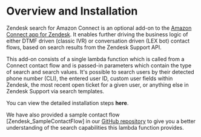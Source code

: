 # Overview and Installation
Zendesk search for Amazon Connect is an optional add-on to the [Amazon Connect app for Zendesk](https://www.zendesk.com/apps/support/amazon-connect/?q=mkp_amazon). It enables further driving the business logic of either DTMF driven (classic IVR) or conversation driven (LEX bot) contact flows, based on search results from the Zendesk Support API.

This add-on consists of a single lambda function which is called from a Connect contact flow and is passed-in parameters which contain the type of search and search values. It's possible to search users by their detected phone number (CLI), the entered user ID, custom user fields within Zendesk, the most recent open ticket for a given user, or anything else in Zendesk Support via search templates. 

You can view the  detailed installation steps **here**.

We have also provided a sample contact flow [Zendesk_SampleContactFlow] in our [GitHub repository](https://github.com/voicefoundryap/amazon-connect-for-zendesk/tree/release/contact-flows) to give you a better understanding of the search capabilities this lambda function provides.

